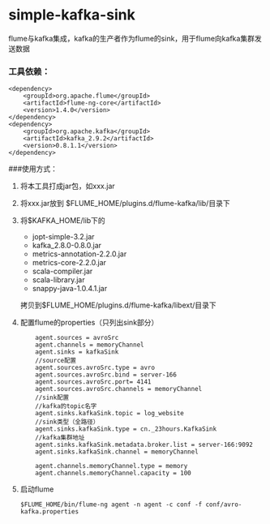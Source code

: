 simple-kafka-sink
=================
flume与kafka集成，kafka的生产者作为flume的sink，用于flume向kafka集群发送数据

### 工具依赖：

    <dependency>
        <groupId>org.apache.flume</groupId>
        <artifactId>flume-ng-core</artifactId>
        <version>1.4.0</version>
    </dependency>
    <dependency>
        <groupId>org.apache.kafka</groupId>
        <artifactId>kafka_2.9.2</artifactId>
        <version>0.8.1.1</version>
    </dependency>

###使用方式：
1.  将本工具打成jar包，如xxx.jar
2.  将xxx.jar放到 $FLUME_HOME/plugins.d/flume-kafka/lib/目录下
3.  将$KAFKA_HOME/lib下的
    * jopt-simple-3.2.jar
    * kafka_2.8.0-0.8.0.jar
    * metrics-annotation-2.2.0.jar
    * metrics-core-2.2.0.jar
    * scala-compiler.jar
    * scala-library.jar
    * snappy-java-1.0.4.1.jar

    拷贝到$FLUME_HOME/plugins.d/flume-kafka/libext/目录下
  
4.  配置flume的properties（只列出sink部分）
    ```
        agent.sources = avroSrc
        agent.channels = memoryChannel
        agent.sinks = kafkaSink
        //source配置
        agent.sources.avroSrc.type = avro
        agent.sources.avroSrc.bind = server-166
        agent.sources.avroSrc.port= 4141
        agent.sources.avroSrc.channels = memoryChannel
        //sink配置
        //kafka的topic名字
        agent.sinks.kafkaSink.topic = log_website
        //sink类型（全路径）
        agent.sinks.kafkaSink.type = cn._23hours.KafkaSink
        //kafka集群地址
        agent.sinks.kafkaSink.metadata.broker.list = server-166:9092
        agent.sinks.kafkaSink.channel = memoryChannel
        
        agent.channels.memoryChannel.type = memory
        agent.channels.memoryChannel.capacity = 100
    ```

5.  启动flume

    ```
    $FLUME_HOME/bin/flume-ng agent -n agent -c conf -f conf/avro-kafka.properties
    ```
